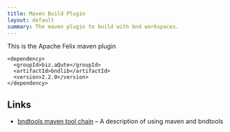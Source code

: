 ```yaml
---
title: Maven Build Plugin
layout: default
summary: The maven plugin to build with bnd workspaces.
---
```


This is the Apache Felix maven plugin 

    <dependency>
      <groupId>biz.aQute</groupId>
      <artifactId>bndlib</artifactId>
      <version>2.2.0</version>
    </dependency>

## Links

* [bndtools maven tool chain][4] – A description of using maven and bndtools  

[4]: http://wiki.osgi.org/wiki/BndtoolsMavenEclipseToolchain